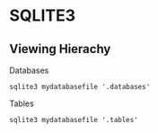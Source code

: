 # SQLITE3

## Viewing Hierachy

Databases

`sqlite3 mydatabasefile '.databases'`

Tables

`sqlite3 mydatabasefile '.tables'`



